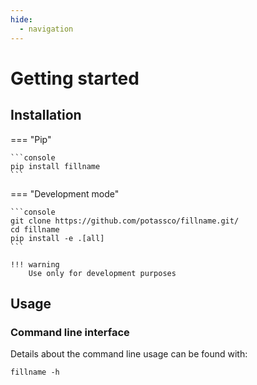 ```yaml
---
hide:
  - navigation
---
```


# Getting started

## Installation

=== "Pip"

    ```console
    pip install fillname
    ```

=== "Development mode"

    ```console
    git clone https://github.com/potassco/fillname.git/
    cd fillname
    pip install -e .[all]
    ```

    !!! warning
        Use only for development purposes

## Usage

### Command line interface

Details about the command line usage can be found with:

```console
fillname -h
```
